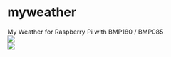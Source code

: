 # myweather
My Weather for Raspberry Pi with BMP180 / BMP085<br/>
<img src="http://blog.unixweb.de/wp-content/uploads/2015/05/bmp180.jpg"><br/>
<img src="http://blog.unixweb.de/wp-content/uploads/2015/05/BMP085.jpg"><br/>
